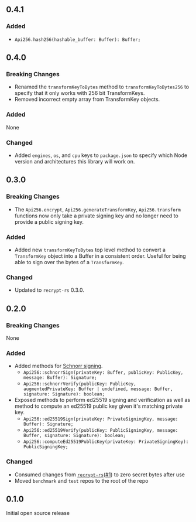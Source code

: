 ## 0.4.1

### Added
+ `Api256.hash256(hashable_buffer: Buffer): Buffer;`

## 0.4.0

### Breaking Changes

+ Renamed the `transformKeyToBytes` method to `transformKeyToBytes256` to specify that it only works with 256 bit TransformKeys.
+ Removed incorrect empty array from TransformKey objects.

### Added

None

### Changed

+ Added `engines`, `os`, and `cpu` keys to `package.json` to specify which Node version and architectures this library will work on.

## 0.3.0

### Breaking Changes

+ The `Api256.encrypt`, `Api256.generateTransformKey`, `Api256.transform` functions now only take a private signing key and no longer need to provide a public signing key.

### Added

+ Added new `transformKeyToBytes` top level method to convert a `TransformKey` object into a Buffer in a consistent order. Useful for being able to sign over the bytes of a `TransformKey`.

### Changed

+ Updated to `recrypt-rs` 0.3.0.

## 0.2.0

### Breaking Changes

None

### Added

* Added methods for [Schnorr signing](https://en.wikipedia.org/wiki/Schnorr_signature).
    + `Api256::schnorrSign(privateKey: Buffer, publicKey: PublicKey, message: Buffer): Signature;`
    + `Api256::schnorrVerify(publicKey: PublicKey, augmentedPrivateKey: Buffer | undefined, message: Buffer, signature: Signature): boolean;`
* Exposed methods to perform ed25519 signing and verification as well as method to compute an ed25519 public key given it's matching private key.
    + `Api256::ed25519Sign(privateKey: PrivateSigningKey, message: Buffer): Signature;`
    + `Api256::ed25519Verify(publicKey: PublicSigningKey, message: Buffer, signature: Signature): boolean;`
    + `Api256::computeEd25519PublicKey(privateKey: PrivateSigningKey): PublicSigningKey;`

### Changed

* Consumed changes from [`recrypt-rs`](https://github.com/IronCoreLabs/recrypt-rs)([#1](https://github.com/IronCoreLabs/recrypt-rs/issues/1)) to zero secret bytes after use
* Moved `benchmark` and `test` repos to the root of the repo


## 0.1.0

Initial open source release